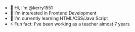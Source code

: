 - 👋 Hi, I’m @kerry1551
- 👀 I’m interested in Frontend Development
- 🌱 I’m currently learning HTML/CSS/Java Script 
- ⚡ Fun fact: I've been working as a teacher almost 7 years 

<!---
kerry1551/kerry1551 is a ✨ special ✨ repository because its `README.md` (this file) appears on your GitHub profile.
You can click the Preview link to take a look at your changes.
--->
